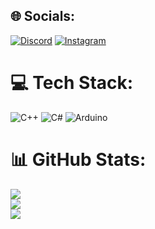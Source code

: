 ## 🌐 Socials:
[![Discord](https://img.shields.io/badge/Discord-%237289DA.svg?logo=discord&logoColor=white)](https://discord.gg/bun1) [![Instagram](https://img.shields.io/badge/Instagram-%23E4405F.svg?logo=Instagram&logoColor=white)](https://instagram.com/@vasya_trompak) 

# 💻 Tech Stack:
![C++](https://img.shields.io/badge/c++-%2300599C.svg?style=for-the-badge&logo=c%2B%2B&logoColor=white) ![C#](https://img.shields.io/badge/c%23-%23239120.svg?style=for-the-badge&logo=csharp&logoColor=white) ![Arduino](https://img.shields.io/badge/-Arduino-00979D?style=for-the-badge&logo=Arduino&logoColor=white)
# 📊 GitHub Stats:
![](https://github-readme-stats.vercel.app/api?username=Vas1lko&theme=dark&hide_border=true&include_all_commits=false&count_private=true)<br/>
![](https://nirzak-streak-stats.vercel.app/?user=Vas1lko&theme=dark&hide_border=true)<br/>
![](https://github-readme-stats.vercel.app/api/top-langs/?username=Vas1lko&theme=dark&hide_border=true&include_all_commits=false&count_private=true&layout=compact)

<!-- Proudly created with GPRM ( https://gprm.itsvg.in ) -->
